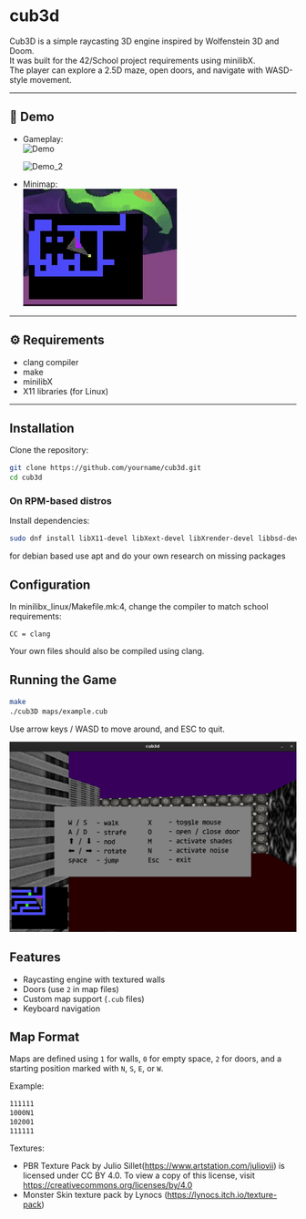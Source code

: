 # cub3d

Cub3D is a simple raycasting 3D engine inspired by Wolfenstein 3D and Doom.  
It was built for the 42/School project requirements using minilibX.  
The player can explore a 2.5D maze, open doors, and navigate with WASD-style movement.  

---

## 📸 Demo

- Gameplay:  
  ![Demo](images/skin_julia_cropped.gif)  

  ![Demo_2](images/skin_urs_cropped.gif)  

- Minimap:  
  ![Demo_3](images/minimap.gif)  

---

## ⚙️ Requirements

- clang compiler  
- make  
- minilibX  
- X11 libraries (for Linux)  

---

## Installation

Clone the repository:
```bash
git clone https://github.com/yourname/cub3d.git
cd cub3d
```

### On RPM-based distros

Install dependencies:
```bash
sudo dnf install libX11-devel libXext-devel libXrender-devel libbsd-devel
```
for debian based use apt and do your own research on missing packages

## Configuration

In minilibx_linux/Makefile.mk:4, change the compiler to match school requirements:
```make
CC = clang
```

Your own files should also be compiled using clang.

## Running the Game

```bash
make
./cub3D maps/example.cub
```

Use arrow keys / WASD to move around, and ESC to quit.

![Demo](images/keymap.png)  

## Features

- Raycasting engine with textured walls
- Doors (use `2` in map files)
- Custom map support (`.cub` files)
- Keyboard navigation

## Map Format

Maps are defined using `1` for walls, `0` for empty space, `2` for doors, and a starting position marked with `N`, `S`, `E`, or `W`.

Example:
```
111111
1000N1
102001
111111
```
Textures:
- PBR Texture Pack by Julio Sillet(https://www.artstation.com/juliovii) is licensed under CC BY 4.0. To view a copy of this license, visit https://creativecommons.org/licenses/by/4.0 
- Monster Skin texture pack by Lynocs (https://lynocs.itch.io/texture-pack)
